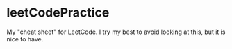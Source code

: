 # leetCodePractice

My "cheat sheet" for LeetCode. I try my best to avoid looking at this, but it is nice to have.
